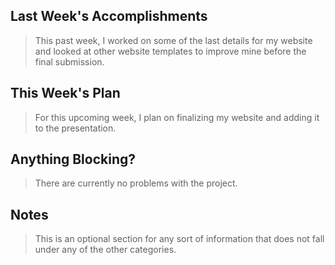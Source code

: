 ## Last Week's Accomplishments

> This past week, I worked on some of the last details for my website and looked at other website templates to improve mine before the final submission.

## This Week's Plan

> For this upcoming week, I plan on finalizing my website and adding it to the presentation.

## Anything Blocking?

> There are currently no problems with the project. 

## Notes

> This is an optional section for any sort of information that does not fall under any of the other categories.
